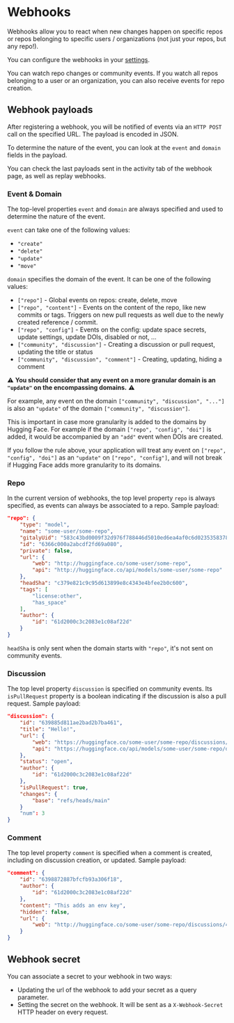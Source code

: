# Webhooks

Webhooks allow you to react when new changes happen on specific repos or repos belonging to specific users / organizations (not just your repos, but any repo!).

You can configure the webhooks in your [settings](https://huggingface.co/settings/webhooks).

You can watch repo changes or community events. If you watch all repos belonging to a user or an organization, you can also receive events for repo creation.

## Webhook payloads

After registering a webhook, you will be notified of events via an `HTTP POST` call on the specified URL. The payload is encoded in JSON.

To determine the nature of the event, you can look at the `event` and `domain` fields in the payload.

You can check the last payloads sent in the activity tab of the webhook page, as well as replay webhooks.

### Event & Domain

The top-level properties `event` and `domain` are always specified and used to determine the nature of the event.

`event` can take one of the following values: 

- `"create"`
- `"delete"`
- `"update"`
- `"move"`

`domain` specifies the domain of the event. It can be one of the following values:


- `["repo"]` - Global events on repos: create, delete, move
- `["repo", "content"]` - Events on the content of the repo, like new commits or tags. Triggers on new pull requests as well due to the newly created reference / commit.
- `["repo", "config"]` - Events on the config: update space secrets, update settings, update DOIs, disabled or not, ...
- `["community", "discussion"]` - Creating a discussion or pull request, updating the title or status
- `["community", "discussion", "comment"]` - Creating, updating, hiding a comment

⚠️ **You should consider that any event on a more granular domain is an `"update"` on the encompassing domains.** ⚠️

For example, any event on the domain `["community", "discussion", "..."]` is also an `"update"` of the domain `["community", "discussion"]`.

This is important in case more granularity is added to the domains by Hugging Face. For example if the domain `["repo", "config", "doi"]` is added, it would be accompanied by an `"add"` event when DOIs are created. 

If you follow the rule above, your application will treat any event on `["repo", "config", "doi"]` as an `"update"` on `["repo", "config"]`, and will not break if Hugging Face adds more granularity to its domains.

### Repo

In the current version of webhooks, the top level property `repo` is always specified, as events can always be associated to a repo. Sample payload:

```json
"repo": {
	"type": "model",
	"name": "some-user/some-repo",
	"gitalyUid": "583c43bd0009f32d976f788446d5010ed6ea4af0c6d0235358378cb56d312f2b",
	"id": "6366c000a2abcdf2fd69a080",
	"private": false,
	"url": {
		"web": "http://huggingface.co/some-user/some-repo",
		"api": "http://huggingface.co/api/models/some-user/some-repo"
	},
	"headSha": "c379e821c9c95d613899e8c4343e4bfee2b0c600",
	"tags": [
		"license:other",
		"has_space"
	],
	"author": {
		"id": "61d2000c3c2083e1c08af22d"
	}
}
```

`headSha` is only sent when the domain starts with `"repo"`, it's not sent on community events.

### Discussion

The top level property `discussion` is specified on community events. Its `isPullRequest` property is a boolean indicating if the discussion is also a pull request. Sample payload:

```json
"discussion": {
	"id": "639885d811ae2bad2b7ba461",
	"title": "Hello!",
	"url": {
		"web": "https://huggingface.co/some-user/some-repo/discussions/3",
		"api": "https://huggingface.co/api/models/some-user/some-repo/discussions/3"
	},
	"status": "open",
	"author": {
		"id": "61d2000c3c2083e1c08af22d"
	},
	"isPullRequest": true,
	"changes": {
		"base": "refs/heads/main"
	}
	"num": 3
}
```

### Comment

The top level property `comment` is specified when a comment is created, including on discussion creation, or updated. Sample payload:

```json
"comment": {
	"id": "6398872887bfcfb93a306f18",
	"author": {
		"id": "61d2000c3c2083e1c08af22d"
	},
	"content": "This adds an env key",
	"hidden": false,
	"url": {
		"web": "http://huggingface.co/some-user/some-repo/discussions/4#6398872887bfcfb93a306f18"
	}
}
```

## Webhook secret

You can associate a secret to your webhook in two ways:

- Updating the url of the webhook to add your secret as a query parameter.
- Setting the secret on the webhook. It will be sent as a `X-Webhook-Secret` HTTP header on every request.